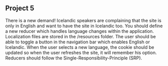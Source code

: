 ## Project 5
There is a new demand! Icelandic speakers are complaining that the site is only in English and want to have the site in Icelandic too. You should define a new reducer which handles language changes within the application. Localization files are stored in the /resources folder. The user should be able to toggle a button in the navigation bar which enables English or Icelandic. When the user selects a new language, the cookie should be updated so when the user refreshes the site, it will remember his option. Reducers should follow the Single-Responsibility-Principle (SRP).
